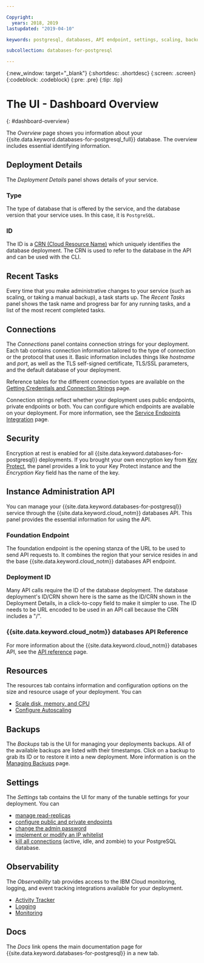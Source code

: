 ```yaml
---

Copyright:
  years: 2018, 2019
lastupdated: "2019-04-10"

keywords: postgresql, databases, API endpoint, settings, scaling, backups

subcollection: databases-for-postgresql

---
```


{:new_window: target="_blank"}
{:shortdesc: .shortdesc}
{:screen: .screen}
{:codeblock: .codeblock}
{:pre: .pre}
{:tip: .tip}

# The UI - Dashboard Overview
{: #dashboard-overview}

The _Overview_ page shows you information about your {{site.data.keyword.databases-for-postgresql_full}} database. The overview includes essential identifying information.

## Deployment Details

The _Deployment Details_ panel shows details of your service.

### Type

The type of database that is offered by the service, and the database version that your service uses. In this case, it is `PostgreSQL`.

### ID

The ID is a [CRN (Cloud Resource Name)](/docs/resources?topic=resources-crn) which uniquely identifies the database deployment. The CRN is used to refer to the database in the API and can be used with the CLI.

## Recent Tasks

Every time that you make administrative changes to your service (such as scaling, or taking a manual backup), a task starts up. The _Recent Tasks_ panel shows the task name and progress bar for any running tasks, and a list of the most recent completed tasks.

## Connections

The _Connections_ panel contains connection strings for your deployment. Each tab contains connection information tailored to the type of connection or the protocol that uses it. Basic information includes things like _hostname_ and _port_, as well as the TLS self-signed certificate, TLS/SSL parameters, and the default database of your deployment.

Reference tables for the different connection types are available on the [Getting Credentials and Connection Strings](/docs/services/databases-for-postgresql?topic=databases-for-postgresql-connection-strings) page.

Connection strings reflect whether your deployment uses public endpoints, private endpoints or both. You can configure which endpoints are available on your deployment. For more information, see the [Service Endpoints Integration](/docs/services/databases-for-postgresql?topic=cloud-databases-service-endpoints) page.

## Security

Encryption at rest is enabled for all {{site.data.keyword.databases-for-postgresql}} deployments. If you brought your own encryption key from [Key Protect](/docs/services/databases-for-postgresql?topic=cloud-databases-key-protect), the panel provides a link to your Key Protect instance and the _Encryption Key_ field has the name of the key.

## Instance Administration API

You can manage your {{site.data.keyword.databases-for-postgresql}} service through the {{site.data.keyword.cloud_notm}} databases API. This panel provides the essential information for using the API.

### Foundation Endpoint

The foundation endpoint is the opening stanza of the URL to be used to send API requests to. It combines the region that your service resides in and the base {{site.data.keyword.cloud_notm}} databases API endpoint. 

### Deployment ID

Many API calls require the ID of the database deployment. The database deployment's ID/CRN shown here is the same as the ID/CRN shown in the Deployment Details, in a click-to-copy field to make it simpler to use. The ID needs to be URL encoded to be used in an API call because the CRN includes a "/".

### {{site.data.keyword.cloud_notm}} databases API Reference

For more information about the {{site.data.keyword.cloud_notm}} databases API, see the [API reference](https://{DomainName}/apidocs/cloud-databases-api) page.

## Resources

The resources tab contains information and configuration options on the size and resource usage of your deployment. You can 
- [Scale disk, memory, and CPU](/docs/services/databases-for-mongodb?topic=databases-for-postgresql-resources-scaling)
- [Configure Autoscaling](/docs/services/databases-for-mongodb?topic=databases-for-postgresql-autoscaling)

## Backups

The _Backups_ tab is the UI for managing your deployments backups. All of the available backups are listed with their timestamps. Click on a backup to grab its ID or to restore it into a new deployment. More information is on the [Managing Backups](/docs/services/databases-for-postgresql?topic=cloud-databases-dashboard-backups) page.

## Settings

The _Settings_ tab contains the UI for many of the tunable settings for your deployment. You can 
- [manage read-replicas](/docs/services/databases-for-postgresql?topic=databases-for-postgresql-read-only-replicas)
- [configure public and private endpoints](/docs/services/databases-for-postgresql?topic=cloud-databases-service-endpoints)
- [change the admin password](/docs/services/databases-for-postgresql?topic=databases-for-postgresql-admin-password)
- [implement or modify an IP whitelist](/docs/services/databases-for-postgresql?topic=cloud-databases-whitelisting)
- [kill all connections](/docs/services/databases-for-postgresql?topic=databases-for-postgresql-managing-connections) (active, idle, and zombie) to your PostgreSQL database.

## Observability

The _Observability_ tab provides access to the IBM Cloud monitoring, logging, and event tracking integrations available for your deployment. 
- [Activity Tracker](/docs/services/databases-for-postgresql?topic=cloud-databases-activity-tracker)
- [Logging](/docs/services/databases-for-postgresql?topic=cloud-databases-logging)
- [Monitoring](/docs/services/databases-for-postgresql?topic=databases-for-postgresql-sysdig-monitoring)

## Docs

The _Docs_ link opens the main documentation page for {{site.data.keyword.databases-for-postgresql}} in a new tab.